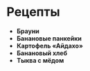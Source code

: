 # Рецепты

- **Брауни**
- **Банановые панкейки**
- **Картофель «Айдахо»**
- **Банановый хлеб**
- **Тыква с мёдом**
